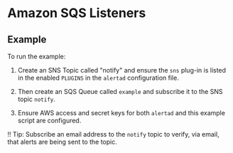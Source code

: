 Amazon SQS Listeners
====================



Example
-------

To run the example:

1. Create an SNS Topic called "notify" and ensure the `sns` plug-in is listed in the enabled `PLUGINS` in the `alertad` configuration file.

2. Then create an SQS Queue called `example` and subscribe it to the SNS topic `notify`.

3. Ensure AWS access and secret keys for both `alertad` and this example script are configured.


!! Tip: Subscribe an email address to the `notify` topic to verify, via email, that alerts are being sent to the topic.


